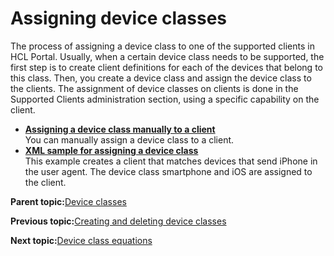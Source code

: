# Assigning device classes

The process of assigning a device class to one of the supported clients in HCL Portal. Usually, when a certain device class needs to be supported, the first step is to create client definitions for each of the devices that belong to this class. Then, you create a device class and assign the device class to the clients. The assignment of device classes on clients is done in the Supported Clients administration section, using a specific capability on the client.

-   **[Assigning a device class manually to a client](../dev-theme/themeopt_devclass_manual.md)**  
You can manually assign a device class to a client.
-   **[XML sample for assigning a device class](../dev-theme/themeopt_devclass_xmlsample.md)**  
This example creates a client that matches devices that send iPhone in the user agent. The device class smartphone and iOS are assigned to the client.

**Parent topic:**[Device classes](../dev-theme/themeopt_devclass.md)

**Previous topic:**[Creating and deleting device classes](../dev-theme/themeopt_devclass_working.md)

**Next topic:**[Device class equations](../dev-theme/themeopt_devclass_equat.md)

